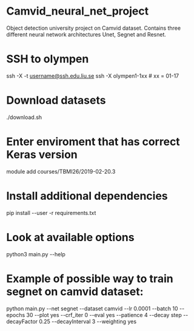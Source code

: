 # Camvid_neural_net_project
Object detection university project on Camvid dataset. Contains three different neural network architectures Unet, Segnet and Resnet.

# SSH to olympen
ssh -X -t username@ssh.edu.liu.se ssh -X olympen1-1xx # xx = 01-17

# Download datasets
./download.sh

# Enter enviroment that has correct Keras version
module add courses/TBMI26/2019-02-20.3

# Install additional dependencies
pip install --user -r requirements.txt

# Look at available options
python3 main.py --help

# Example of possible way to train segnet on camvid dataset:
python main.py --net segnet --dataset camvid --lr 0.0001 --batch 10 --epochs 30 --plot yes --crf_iter 0 --eval yes --patience 4 --decay step --decayFactor 0.25 --decayInterval 3 --weighting yes

